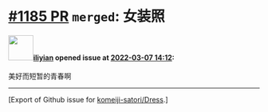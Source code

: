 # [\#1185 PR](https://github.com/komeiji-satori/Dress/pull/1185) `merged`: 女装照

#### <img src="https://avatars.githubusercontent.com/u/40202126?u=3161facb2df7c8d90fdce7f74b90ab90208f0a68&v=4" width="50">[iliyian](https://github.com/iliyian) opened issue at [2022-03-07 14:12](https://github.com/komeiji-satori/Dress/pull/1185):

美好而短暂的青春啊




-------------------------------------------------------------------------------



[Export of Github issue for [komeiji-satori/Dress](https://github.com/komeiji-satori/Dress).]
